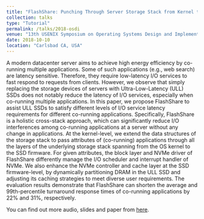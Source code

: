```yaml
---
title: "FlashShare: Punching Through Server Storage Stack from Kernel to Firmware for Ultra-Low Latency SSDs"
collection: talks
type: "Tutorial"
permalink: /talks/2018-osdi
venue: "13th USENIX Symposium on Operating Systems Design and Implementation"
date: 2018-10-10
location: "Carlsbad CA, USA"
---
```


A modern datacenter server aims to achieve high energy efficiency by co-running multiple applications. Some of such applications (e.g., web search) are latency sensitive. Therefore, they require low-latency I/O services to fast respond to requests from clients. However, we observe that simply replacing the storage devices of servers with Ultra-Low-Latency (ULL) SSDs does not notably reduce the latency of I/O services, especially when co-running multiple applications. In this paper, we propose FlashShare to assist ULL SSDs to satisfy different levels of I/O service latency requirements for different co-running applications. Specifically, FlashShare is a holistic cross-stack approach, which can significantly reduce I/O interferences among co-running applications at a server without any change in applications. At the kernel-level, we extend the data structures of the storage stack to pass attributes of (co-running) applications through all the layers of the underlying storage stack spanning from the OS kernel to the SSD firmware. For given attributes, the block layer and NVMe driver of FlashShare differently manage the I/O scheduler and interrupt handler of NVMe. We also enhance the NVMe controller and cache layer at the SSD firmware-level, by dynamically partitioning DRAM in the ULL SSD and adjusting its caching strategies to meet diverse user requirements. The evaluation results demonstrate that FlashShare can shorten the average and 99th-percentile turnaround response times of co-running applications by 22% and 31%, respectively.

You can find out more audio, slides and paper from [here](https://www.usenix.org/conference/osdi18/presentation/zhang).

